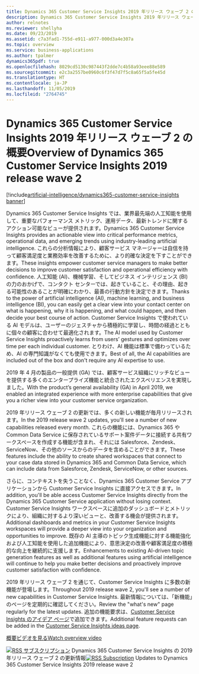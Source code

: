 ```yaml
---
title: Dynamics 365 Customer Service Insights 2019 年リリース ウェーブ 2 の概要
description: Dynamics 365 Customer Service Insights 2019 年リリース ウェーブ 2 の概要
author: relnotes
ms.reviewer: shellyha
ms.date: 09/23/2019
ms.assetid: c7a3fad1-755d-e911-a977-000d3a4e307a
ms.topic: overview
ms.service: business-applications
ms.author: tpalmer
dynamics365pdf: true
ms.openlocfilehash: 8029cd5130c987443f2dde7c4b58a93eee88e589
ms.sourcegitcommit: e2c3a2557be0960c6f3f47d7f5c8a65f5a5fe45d
ms.translationtype: HT
ms.contentlocale: ja-JP
ms.lasthandoff: 11/05/2019
ms.locfileid: "2764745"
---
```

# <a name="overview-of-dynamics-365-customer-service-insights-2019-release-wave-2"></a><span data-ttu-id="7bf87-103">Dynamics 365 Customer Service Insights 2019 年リリース ウェーブ 2 の概要</span><span class="sxs-lookup"><span data-stu-id="7bf87-103">Overview of Dynamics 365 Customer Service Insights 2019 release wave 2</span></span>
[!include[artificial-intelligence/dynamics365-customer-service-insights banner](../includes/artificial-intelligence/dynamics365-customer-service-insights.md)]

<!--overview start-->
<span data-ttu-id="7bf87-104">Dynamics 365 Customer Service Insights では、業界最先端の人工知能を使用して、重要なパフォーマンス メトリック、運用データ、最新トレンドに関するアクション可能なビューが提供されます。</span><span class="sxs-lookup"><span data-stu-id="7bf87-104">Dynamics 365 Customer Service Insights provides an actionable view into critical performance metrics, operational data, and emerging trends using industry-leading artificial intelligence.</span></span> <span data-ttu-id="7bf87-105">これらの分析情報により、顧客サービス マネージャーは自信を持って顧客満足度と業務効率を改善するために、より的確な決定を下すことができます。</span><span class="sxs-lookup"><span data-stu-id="7bf87-105">These insights empower customer service managers to make better decisions to improve customer satisfaction and operational efficiency with confidence.</span></span> <span data-ttu-id="7bf87-106">人工知能 (AI)、機械学習、そしてビジネス インテリジェンス (BI) の力のおかげで、コンタクト センターでは、起きていること、その理由、起きる可能性のあることが明確にわかり、最善の行動方針を決定できます。</span><span class="sxs-lookup"><span data-stu-id="7bf87-106">Thanks to the power of artificial intelligence (AI), machine learning, and business intelligence (BI), you can easily get a clear view into your contact center on what is happening, why it is happening, and what could happen, and then decide your best course of action.</span></span> <span data-ttu-id="7bf87-107">Customer Service Insights で使われている AI モデルは、ユーザーのジェスチャから積極的に学習し、時間の経過とともに個々の顧客に合わせて最適化されます。</span><span class="sxs-lookup"><span data-stu-id="7bf87-107">The AI model used by Customer Service Insights proactively learns from users’ gestures and optimizes over time per each individual customer.</span></span> <span data-ttu-id="7bf87-108">とりわけ、AI 機能は標準で備わっているため、AI の専門知識がなくても使用できます。</span><span class="sxs-lookup"><span data-stu-id="7bf87-108">Best of all, the AI capabilities are included out of the box and don't require any AI expertise to use.</span></span>   

<span data-ttu-id="7bf87-109">2019 年 4 月の製品の一般提供 (GA) では、顧客サービス組織にリッチなビューを提供する多くのエンタープライズ機能と統合されたエクスペリエンスを実現しました。</span><span class="sxs-lookup"><span data-stu-id="7bf87-109">With the product’s general availability (GA) in April 2019, we enabled an integrated experience with more enterprise capabilities that give you a richer view into your customer service organization.</span></span> 

<span data-ttu-id="7bf87-110">2019 年リリース ウェーブ 2 の更新では、多くの新しい機能が毎月リリースされます。</span><span class="sxs-lookup"><span data-stu-id="7bf87-110">In the 2019 release wave 2 updates, you'll see a number of new capabilities released every month.</span></span> <span data-ttu-id="7bf87-111">これらの機能には、Dynamics 365 や Common Data Service に保存されているサポート案件データに接続する共有ワークスペースを作成する機能が含まれ、それには Salesforce、Zendesk、ServiceNow、その他のソースからのデータを含めることができます。</span><span class="sxs-lookup"><span data-stu-id="7bf87-111">These features include the ability to create shared workspaces that connect to your case data stored in Dynamics 365 and Common Data Service, which can include data from Salesforce, Zendesk, ServiceNow, or other sources.</span></span> 

<span data-ttu-id="7bf87-112">さらに、コンテキストを失うことなく、Dynamics 365 Customer Service アプリケーションから Customer Service Insights に直接アクセスできます。</span><span class="sxs-lookup"><span data-stu-id="7bf87-112">In addition, you'll be able access Customer Service Insights directly from the Dynamics 365 Customer Service application without losing context.</span></span> <span data-ttu-id="7bf87-113">Customer Service Insights ワークスペースに追加のダッシュボードとメトリックにより、組織に対するより深いビューと、改善する機会が提供されます。</span><span class="sxs-lookup"><span data-stu-id="7bf87-113">Additional dashboards and metrics in your Customer Service Insights workspaces will provide a deeper view into your organization and opportunities to improve.</span></span> <span data-ttu-id="7bf87-114">既存の AI 主導のトピック生成機能に対する機能強化および人工知能を使用した追加機能により、意思決定の改善や顧客満足度の積極的な向上を継続的に支援します。</span><span class="sxs-lookup"><span data-stu-id="7bf87-114">Enhancements to existing AI-driven topic generation features as well as additional features using artificial intelligence will continue to help you make better decisions and proactively improve customer satisfaction with confidence.</span></span>

<span data-ttu-id="7bf87-115">2019 年リリース ウェーブ 2 を通じて、Customer Service Insights に多数の新機能が登場します。</span><span class="sxs-lookup"><span data-stu-id="7bf87-115">Throughout 2019 release wave 2, you'll see a number of new capabilities in Customer Service Insights.</span></span> <span data-ttu-id="7bf87-116">最新情報については、「新機能」のページを定期的に確認してください。</span><span class="sxs-lookup"><span data-stu-id="7bf87-116">Review the "what's new" page regularly for the latest updates.</span></span> <span data-ttu-id="7bf87-117">追加の機能要求は、[Customer Service Insights のアイデア ページ](https://aka.ms/csiideas)で追加できます。</span><span class="sxs-lookup"><span data-stu-id="7bf87-117">Additional feature requests can be added in the [Customer Service Insights ideas page](https://aka.ms/csiideas).</span></span>

[<span data-ttu-id="7bf87-118">概要ビデオを見る</span><span class="sxs-lookup"><span data-stu-id="7bf87-118">Watch overview video</span></span>](https://aka.ms/ROGCSI19RW2ROV)

<span data-ttu-id="7bf87-119">[![RSS サブスクリプション](/dynamics365-release-plan/media/feed-icon.png "RSS サブスクリプション")](https://docs.microsoft.com/api/search/rss?locale=en-us&$filter=scopes%2Fany(t%3A%20t%20eq%20%27\dynamics365-customer-service-insights-192%27)) Dynamics 365 Customer Service Insights の 2019 年リリース ウェーブ 2 の更新情報</span><span class="sxs-lookup"><span data-stu-id="7bf87-119">[![RSS Subscription](/dynamics365-release-plan/media/feed-icon.png "RSS Subscription")](https://docs.microsoft.com/api/search/rss?locale=en-us&$filter=scopes%2Fany(t%3A%20t%20eq%20%27\dynamics365-customer-service-insights-192%27)) Updates to Dynamics 365 Customer Service Insights 2019 release wave 2</span></span>
<!--overview end-->